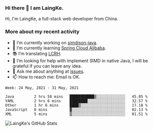 ### Hi there 👋 I am LaingKe.

Hi, I'm LaingKe, a full-stack web developer from China.

### More about my recent activity

- 🔭 I’m currently working on [simdjson-java](https://github.com/laingke/simdjson-java).
- 🌱 I’m currently learning [Spring Cloud Alibaba](https://github.com/alibaba/spring-cloud-alibaba).
- :books: I’m translating [LCRH](https://github.com/LCTT/LCRH).
- 🤔 I’m looking for help with implement SIMD in native Java, I will be grateful if you can leave any idea.
- 💬 Ask me about anything at [issues](https://github.com/laingke/laingke/issues).
- 📫 How to reach me: Email is OK.

<!--START_SECTION:waka-->
```text
Week: 24 May, 2021 - 31 May, 2021

Java         2 hrs 58 mins   ███████████▒░░░░░░░░░░░░░   45.85 % 
YAML         2 hrs 6 mins    ████████░░░░░░░░░░░░░░░░░   32.57 % 
Other        1 hr 6 mins     ████▒░░░░░░░░░░░░░░░░░░░░   17.18 % 
JavaScript   8 mins          ▓░░░░░░░░░░░░░░░░░░░░░░░░   02.13 % 
XML          5 mins          ▒░░░░░░░░░░░░░░░░░░░░░░░░   01.51 % 
```
<!--END_SECTION:waka-->

![LaingKe's GitHub Stats](https://github-readme-stats.vercel.app/api?username=laingke&show_icons=true&theme=nightowl&count_private=true)
